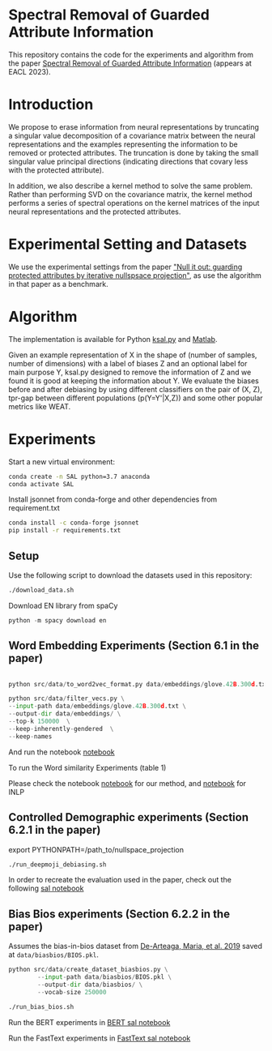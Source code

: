 # Spectral Removal of Guarded Attribute Information

This repository contains the code for the experiments and algorithm from the paper [Spectral Removal of Guarded Attribute Information](https://arxiv.org/abs/2203.07893) (appears at EACL 2023).

# Introduction

We propose to erase information from neural representations by truncating a singular value decomposition of a covariance matrix between the neural representations and the examples representing the information to be removed or protected attributes. The truncation is done by taking the small singular value principal directions (indicating directions that covary less with the protected attribute).

In addition, we also describe a kernel method to solve the same problem. Rather than performing SVD on the covariance matrix, the kernel method performs a series of spectral operations on the kernel  matrices of the input neural representations and the protected attributes.

# Experimental Setting and Datasets

We use the experimental settings from the paper [&#34;Null it out: guarding protected attributes by iterative nullspsace projection&#34;](https://www.aclweb.org/anthology/2020.acl-main.647/), as use the algorithm in that paper as a benchmark.

# Algorithm

The implementation is available for Python [ksal.py](src/ksal) and [Matlab](src/matlab_version).

Given an example representation of X in the shape of (number of samples, number of dimensions) with a label of biases Z and an optional label for main purpose Y, ksal.py designed to remove the information of Z and we found it is good at keeping the information about Y. We evaluate the biases before and after debiasing by using different classifiers on the pair of (X, Z), tpr-gap between different populations (p(Y=Y'|X,Z)) and some other popular metrics like WEAT.

# Experiments

Start a new virtual environment:

```sh
conda create -n SAL python=3.7 anaconda
conda activate SAL
```

Install jsonnet from conda-forge and other dependencies from requirement.txt

```sh
conda install -c conda-forge jsonnet
pip install -r requirements.txt

```

## Setup

Use the following script to download the datasets used in this repository:

```sh
./download_data.sh
```

Download EN library from spaCy

```py
python -m spacy download en
```

## Word Embedding Experiments (Section 6.1 in the paper)

```py

python src/data/to_word2vec_format.py data/embeddings/glove.42B.300d.txt

python src/data/filter_vecs.py \
--input-path data/embeddings/glove.42B.300d.txt \
--output-dir data/embeddings/ \
--top-k 150000  \
--keep-inherently-gendered  \
--keep-names 
```

And run the notebook [notebook](notebooks/notebook_word-embedding.ipynb)

To run the Word similarity Experiments (table 1)

Please check the notebook [notebook](notebooks/simlex_SAL.ipynb) for our method, and [notebook](notebooks/simlex_INLP.ipynb) for INLP

## Controlled Demographic experiments (Section 6.2.1 in the paper)

export PYTHONPATH=/path_to/nullspace_projection

```sh
./run_deepmoji_debiasing.sh
```

In order to recreate the evaluation used in the paper, check out the following [sal notebook](notebooks/notebook_fair-sentiment.ipynb) 
<!-- and [ksal notebook](notebooks/notebook_FairClassification_ksal.ipynb) -->

## Bias Bios experiments (Section 6.2.2 in the paper)

Assumes the bias-in-bios dataset from [De-Arteaga, Maria, et al. 2019](https://arxiv.org/abs/1901.09451) saved at `data/biasbios/BIOS.pkl`.

```py
python src/data/create_dataset_biasbios.py \
        --input-path data/biasbios/BIOS.pkl \
        --output-dir data/biasbios/ \
        --vocab-size 250000
```

```sh
./run_bias_bios.sh
```

Run the BERT experiments in [BERT sal notebook](notebooks/notebook_fair-profession_bert.ipynb) 
<!-- and [BERT ksal notebook](notebooks/biasbios_bert_ksal.ipynb) -->

Run the FastText experiments in [FastText sal notebook](notebooks/biasbios_fair-profession_fasttext.ipynb) 
<!-- and [FastText ksal notebook](notebooks/biasbios_fasttext_ksal.ipynb) -->
